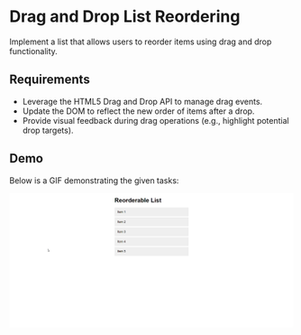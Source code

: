#  Drag and Drop List Reordering

 Implement a list that allows users to reorder items using drag and drop functionality.

## Requirements
- Leverage the HTML5 Drag and Drop API to manage drag events.
- Update the DOM to reflect the new order of items after a drop.
- Provide visual feedback during drag operations (e.g., highlight potential drop targets).

## Demo
Below is a GIF demonstrating the given tasks:

![Demo](./output/demo.gif)